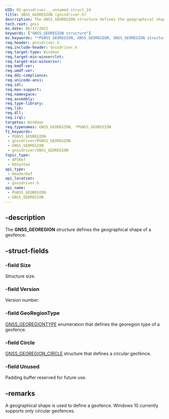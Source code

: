 ```yaml
---
UID: NS:gnssdriver.__unnamed_struct_24
title: GNSS_GEOREGION (gnssdriver.h)
description: The GNSS_GEOREGION structure defines the geographical shape of a geofence.
tech.root: gnss
ms.date: 06/17/2022
keywords: ["GNSS_GEOREGION structure"]
ms.keywords: "*PGNSS_GEOREGION, GNSS_GEOREGION, GNSS_GEOREGION structure [Sensor Devices], PGNSS_GEOREGION, PGNSS_GEOREGION structure pointer [Sensor Devices], gnss.gnss_georegion, gnssdriver/GNSS_GEOREGION, gnssdriver/PGNSS_GEOREGION"
req.header: gnssdriver.h
req.include-header: Gnssdriver.h
req.target-type: Windows
req.target-min-winverclnt: 
req.target-min-winversvr: 
req.kmdf-ver: 
req.umdf-ver: 
req.ddi-compliance: 
req.unicode-ansi: 
req.idl: 
req.max-support: 
req.namespace: 
req.assembly: 
req.type-library: 
req.lib: 
req.dll: 
req.irql: 
targetos: Windows
req.typenames: GNSS_GEOREGION, *PGNSS_GEOREGION
f1_keywords:
 - PGNSS_GEOREGION
 - gnssdriver/PGNSS_GEOREGION
 - GNSS_GEOREGION
 - gnssdriver/GNSS_GEOREGION
topic_type:
 - APIRef
 - kbSyntax
api_type:
 - HeaderDef
api_location:
 - gnssdriver.h
api_name:
 - PGNSS_GEOREGION
 - GNSS_GEOREGION
---
```


## -description

The **GNSS_GEOREGION** structure defines the geographical shape of a geofence.

## -struct-fields

### -field Size

Structure size.

### -field Version

Version number.

### -field GeoRegionType

[GNSS_GEOREGIONTYPE](./ne-gnssdriver-gnss_georegiontype.md) enumeration that defines the georegion type of a geofence.

### -field Circle

[GNSS_GEOREGION_CIRCLE](./ns-gnssdriver-gnss_georegion_circle.md) structure that defines a circular geofence.

### -field Unused

Padding buffer reserved for future use.

## -remarks

A geographical shape is used to define a geofence.  Windows 10 currently supports only circular geofences.
